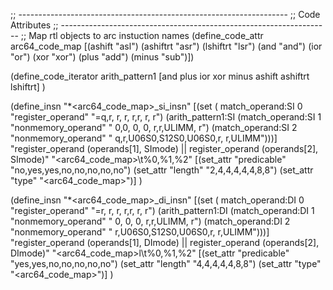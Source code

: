 ;; -------------------------------------------------------------------
;; Code Attributes
;; -------------------------------------------------------------------
;; Map rtl objects to arc instuction names
(define_code_attr arc64_code_map [(ashift   "asl")
                                  (ashiftrt "asr")
                                  (lshiftrt "lsr")
                                  (and      "and")
                                  (ior      "or")
                                  (xor      "xor")
                                  (plus     "add")
                                  (minus    "sub")])

(define_code_iterator arith_pattern1 [and plus ior xor minus ashift ashiftrt lshiftrt] )

(define_insn "*<arc64_code_map>_si_insn"
    [(set (                   match_operand:SI 0 "register_operand"  "=q,r,    r,    r,    r,r,    r,    r")
          (arith_pattern1:SI (match_operand:SI 1 "nonmemory_operand" " 0,0,    0,    0,    r,r,ULIMM,    r")
                             (match_operand:SI 2 "nonmemory_operand" " q,r,U06S0,S12S0,U06S0,r,    r,ULIMM")))]
    "register_operand (operands[1], SImode) || register_operand (operands[2], SImode)"
    "<arc64_code_map>\\t%0,%1,%2"
    [(set_attr "predicable" "no,yes,yes,no,no,no,no,no")
     (set_attr "length"     "2,4,4,4,4,4,8,8")
     (set_attr "type"       "<arc64_code_map>")]
)

(define_insn "*<arc64_code_map>_di_insn"
    [(set (                   match_operand:DI 0 "register_operand"  "=r,    r,    r,    r,r,    r,    r")
          (arith_pattern1:DI (match_operand:DI 1 "nonmemory_operand" " 0,    0,    0,    r,r,ULIMM,    r")
                             (match_operand:DI 2 "nonmemory_operand" " r,U06S0,S12S0,U06S0,r,    r,ULIMM")))]
    "register_operand (operands[1], DImode) || register_operand (operands[2], DImode)"
    "<arc64_code_map>l\\t%0,%1,%2"
    [(set_attr "predicable" "yes,yes,no,no,no,no,no")
     (set_attr "length"     "4,4,4,4,4,8,8")
     (set_attr "type"       "<arc64_code_map>")]
)
